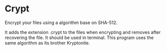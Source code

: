 # Crypt
Encrypt your files using a algorithm base on SHA-512. 

It adds the extension .crypt to the files when encrypting and removes after recovering the file.
It should be used in terminal. 
This program uses the same algorithm as its brother Kryptonite.
